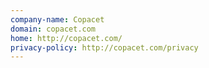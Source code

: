 ```yaml
---
company-name: Copacet
domain: copacet.com
home: http://copacet.com/
privacy-policy: http://copacet.com/privacy
---
```




